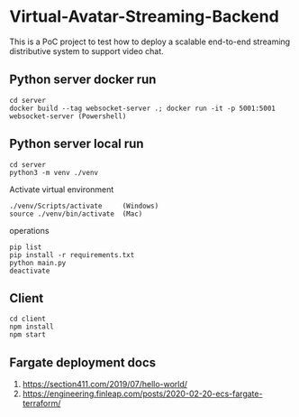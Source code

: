 # Virtual-Avatar-Streaming-Backend
This is a PoC project to test how to deploy a scalable end-to-end streaming distributive system to support video chat.

## Python server docker run
```
cd server
docker build --tag websocket-server .; docker run -it -p 5001:5001 websocket-server (Powershell)
```

## Python server local run
```
cd server
python3 -m venv ./venv
```

Activate virtual environment
```
./venv/Scripts/activate     (Windows)
source ./venv/bin/activate  (Mac)
```

operations
```
pip list
pip install -r requirements.txt
python main.py
deactivate
```

## Client
```
cd client
npm install
npm start
```

## Fargate deployment docs
1. https://section411.com/2019/07/hello-world/
2. https://engineering.finleap.com/posts/2020-02-20-ecs-fargate-terraform/
